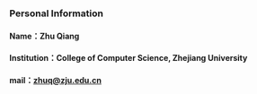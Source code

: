 ### Personal Information
#### Name：Zhu Qiang
#### Institution：College of Computer Science, Zhejiang University
#### mail：zhuq@zju.edu.cn



